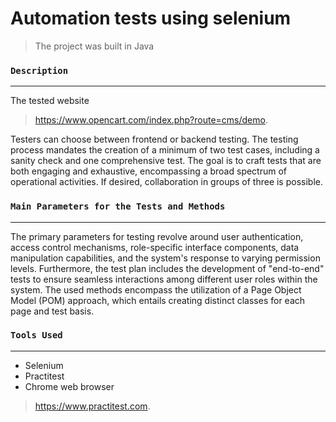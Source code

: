 # Automation tests using selenium 

> The project was built in Java

### `Description`
---
The tested website 
> https://www.opencart.com/index.php?route=cms/demo.

Testers can choose between frontend or backend testing. The testing process mandates the creation of a minimum of two test cases, including a sanity check and one comprehensive test. The goal is to craft tests that are both engaging and exhaustive, encompassing a broad spectrum of operational activities. If desired, collaboration in groups of three is possible.



### `Main Parameters for the Tests and Methods`
---
The primary parameters for testing revolve around user authentication, access control mechanisms, role-specific interface components, data manipulation capabilities, and the system's response to varying permission levels. Furthermore, the test plan includes the development of "end-to-end" tests to ensure seamless interactions among different user roles within the system. The used methods encompass the utilization of a Page Object Model (POM) approach, which entails creating distinct classes for each page and test basis.


### `Tools Used`
---
- Selenium 
- Practitest
- Chrome  web browser

> https://www.practitest.com.

